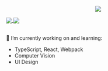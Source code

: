 <p align="center"> 
 <img src="https://profile-counter.glitch.me/LAnselet/count.svg"/>
</p>

<a href="https://github.com/LAnselet">
  <img align="center" src="https://github-readme-stats-teal.vercel.app/api?username=LAnselet&show_icons=truet&include_all_commits=True&hide=contribs"/>
</a>

<a href="https://github.com/LAnselet">
  <img align="center" src="https://github-readme-stats-teal.vercel.app/api/top-langs/?username=LAnselet&layout=compact" />
</a>

<br>
<br>

🔭 I’m currently working on and learning:
  - TypeScript, React, Webpack
  - Computer Vision
  - UI Design

 
